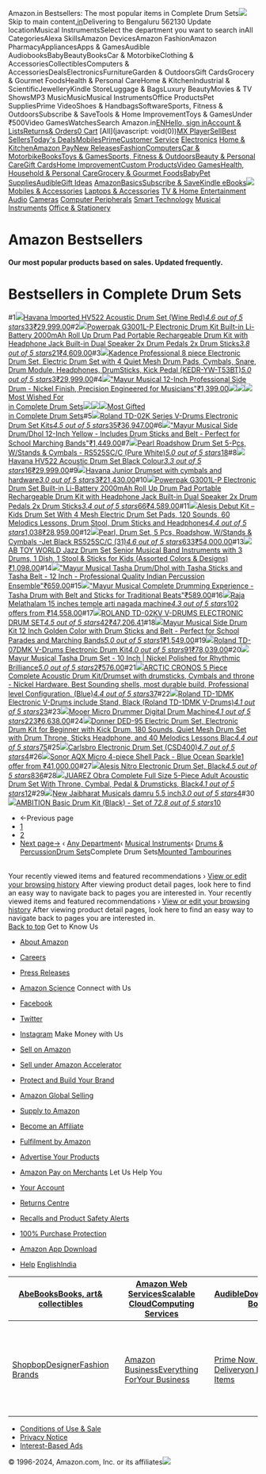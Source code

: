 Amazon.in Bestsellers: The most popular items in Complete Drum Sets![](https://m.media-amazon.com/images/G/31/gno/sprites/nav-sprite-global-1x-reorg-privacy._CB541718031_.png)Skip to main content[.in](/ref=nav_logo)Delivering to Bengaluru 562130  Update locationMusical InstrumentsSelect the department you want to search inAll CategoriesAlexa SkillsAmazon DevicesAmazon FashionAmazon PharmacyAppliancesApps & GamesAudible AudiobooksBabyBeautyBooksCar & MotorbikeClothing & AccessoriesCollectiblesComputers & AccessoriesDealsElectronicsFurnitureGarden & OutdoorsGift CardsGrocery & Gourmet FoodsHealth & Personal CareHome & KitchenIndustrial & ScientificJewelleryKindle StoreLuggage & BagsLuxury BeautyMovies & TV ShowsMP3 MusicMusicMusical InstrumentsOffice ProductsPet SuppliesPrime VideoShoes & HandbagsSoftwareSports, Fitness & OutdoorsSubscribe & SaveTools & Home ImprovementToys & GamesUnder ₹500Video GamesWatchesSearch Amazon.in[EN](/customer-preferences/edit?ie=UTF8&preferencesReturnUrl=%2Fgp%2Fbestsellers%2Fmusical-instruments%2F4654557031%2Fref%3Dzg_bs_nav_musical-instruments_3_4654352031&ref_=topnav_lang)[Hello, sign inAccount & Lists](https://www.amazon.in/ap/signin?openid.pape.max_auth_age=0&openid.return_to=https%3A%2F%2Fwww.amazon.in%2Fgp%2Fbestsellers%2Fmusical-instruments%2F4654557031%2Fref%3Dnav_ya_signin&openid.identity=http%3A%2F%2Fspecs.openid.net%2Fauth%2F2.0%2Fidentifier_select&openid.assoc_handle=inflex&openid.mode=checkid_setup&openid.claimed_id=http%3A%2F%2Fspecs.openid.net%2Fauth%2F2.0%2Fidentifier_select&openid.ns=http%3A%2F%2Fspecs.openid.net%2Fauth%2F2.0)[Returns& Orders](/gp/css/order-history?ref_=nav_orders_first)[0 Cart](/gp/cart/view.html?ref_=nav_cart) [All](javascript: void(0))[MX Player](/minitv?ref_=nav_avod_desktop_topnav)[Sell](/b/32702023031?node=32702023031&ld=AZINSOANavDesktop_T3&ref_=nav_cs_sell_T3)[Best Sellers](/gp/bestsellers/?ref_=nav_cs_bestsellers)[Today's Deals](/deals?ref_=nav_cs_gb)[Mobiles](/mobile-phones/b/?ie=UTF8&node=1389401031&ref_=nav_cs_mobiles)[Prime](/prime?ref_=nav_cs_primelink_nonmember)[Customer Service](/gp/help/customer/display.html?nodeId=200507590&ref_=nav_cs_help) [Electronics](/electronics/b/?ie=UTF8&node=976419031&ref_=nav_cs_electronics) [Home & Kitchen](/Home-Kitchen/b/?ie=UTF8&node=976442031&ref_=nav_cs_home)[Amazon Pay](/gp/sva/dashboard?ref_=nav_cs_apay)[New Releases](/gp/new-releases/?ref_=nav_cs_newreleases)[Fashion](/gp/browse.html?node=6648217031&ref_=nav_cs_fashion)[Computers](/computers-and-accessories/b/?ie=UTF8&node=976392031&ref_=nav_cs_pc)[Car & Motorbike](/Car-Motorbike-Store/b/?ie=UTF8&node=4772060031&ref_=nav_cs_automotive)[Books](/Books/b/?ie=UTF8&node=976389031&ref_=nav_cs_books)[Toys & Games](/Toys-Games/b/?ie=UTF8&node=1350380031&ref_=nav_cs_toys)[Sports, Fitness & Outdoors](/Sports/b/?ie=UTF8&node=1984443031&ref_=nav_cs_sports)[Beauty & Personal Care](/beauty/b/?ie=UTF8&node=1355016031&ref_=nav_cs_beauty)[Gift Cards](/gift-card-store/b/?ie=UTF8&node=3704982031&ref_=nav_cs_gc)[Home Improvement](/Home-Improvement/b/?ie=UTF8&node=4286640031&ref_=nav_cs_hi)[Custom Products](/Amazon-Custom/b/?ie=UTF8&node=32615889031&ref_=nav_cs_custom)[Video Games](/video-games/b/?ie=UTF8&node=976460031&ref_=nav_cs_video_games)[Health, Household & Personal Care](/health-and-personal-care/b/?ie=UTF8&node=1350384031&ref_=nav_cs_hpc)[Grocery & Gourmet Foods](/Gourmet-Specialty-Foods/b/?ie=UTF8&node=2454178031&ref_=nav_cs_grocery)[Baby](/Baby/b/?ie=UTF8&node=1571274031&ref_=nav_cs_baby)[Pet Supplies](/Pet-Supplies/b/?ie=UTF8&node=2454181031&ref_=nav_cs_pets)[Audible](/Audible-Books-and-Originals/b/?ie=UTF8&node=17941593031&ref_=nav_cs_audible)[Gift Ideas](/gcx/-/gfhz/?ref_=nav_cs_giftfinder) [AmazonBasics](/b/?node=6637738031&ref_=nav_cs_amazonbasics)[Subscribe & Save](/auto-deliveries/landing?ref_=nav_cs_sns)[Kindle eBooks](/Kindle-eBooks/b/?ie=UTF8&node=1634753031&ref_=nav_cs_kindle_books)[![](https://m.media-amazon.com/images/G/31/img18/Electronics/Megamenu/Megamenu_Electronics_top._CB485947327_.png)](/electronics/b/?ie=UTF8&node=976419031&ref_=topnav_storetab_top_elec_mega) [Mobiles & Accessories](/b/?_encoding=UTF8&node=1389401031&ref_=sv_top_elec_mega_1)  [Laptops & Accessories](/b/?_encoding=UTF8&node=976392031&ref_=sv_top_elec_mega_2)  [TV & Home Entertainment](/b/?_encoding=UTF8&node=1389375031&ref_=sv_top_elec_mega_3)  [Audio](/b/?_encoding=UTF8&node=1389335031&ref_=sv_top_elec_mega_4)  [Cameras](/b/?_encoding=UTF8&node=1388977031&ref_=sv_top_elec_mega_5)  [Computer Peripherals](/b/?_encoding=UTF8&node=1375248031&ref_=sv_top_elec_mega_6)  [Smart Technology](/b/?_encoding=UTF8&node=13773797031&ref_=sv_top_elec_mega_7)  [Musical Instruments](/b/?_encoding=UTF8&node=3677697031&ref_=sv_top_elec_mega_8)  [Office & Stationery](/b/?_encoding=UTF8&node=2454172031&ref_=sv_top_elec_mega_9) 

Amazon Bestsellers
==================

#### Our most popular products based on sales. Updated frequently.

Bestsellers in Complete Drum Sets
=================================

#1[![](https://images-eu.ssl-images-amazon.com/images/I/41NnZYXNvBL._AC_UL300_SR300,200_.jpg)](/Havana-HV522-Acoustic-WineRed-Colour/dp/B07232Z7VY/ref=zg_bs_g_4654557031_d_sccl_1/262-7801173-9112739?psc=1)[Havana Imported HV522 Acoustic Drum Set (Wine Red)](/Havana-HV522-Acoustic-WineRed-Colour/dp/B07232Z7VY/ref=zg_bs_g_4654557031_d_sccl_1/262-7801173-9112739?psc=1)[*4.6 out of 5 stars*33](/product-reviews/B07232Z7VY/ref=zg_bs_g_4654557031_d_sccl_1_cr/262-7801173-9112739)[₹29,999.00](/Havana-HV522-Acoustic-WineRed-Colour/dp/B07232Z7VY/ref=zg_bs_g_4654557031_d_sccl_1/262-7801173-9112739?psc=1)#2[![](https://images-eu.ssl-images-amazon.com/images/I/61dtpD3WbSL._AC_UL300_SR300,200_.jpg)](/Powerpak-Electronic-Drum-Li-Battery-Rechargeable/dp/B088ZXF867/ref=zg_bs_g_4654557031_d_sccl_2/262-7801173-9112739?psc=1)[Powerpak G3001L-P Electronic Drum Kit Built-in Li-Battery 2000mAh Roll Up Drum Pad Portable Rechargeable Drum Kit with Headphone Jack Built-in Dual Speaker 2x Drum Pedals 2x Drum Sticks](/Powerpak-Electronic-Drum-Li-Battery-Rechargeable/dp/B088ZXF867/ref=zg_bs_g_4654557031_d_sccl_2/262-7801173-9112739?psc=1)[*3.8 out of 5 stars*21](/product-reviews/B088ZXF867/ref=zg_bs_g_4654557031_d_sccl_2_cr/262-7801173-9112739)[₹4,609.00](/Powerpak-Electronic-Drum-Li-Battery-Rechargeable/dp/B088ZXF867/ref=zg_bs_g_4654557031_d_sccl_2/262-7801173-9112739?psc=1)#3[![](https://images-eu.ssl-images-amazon.com/images/I/41mAvQrSOeL._AC_UL300_SR300,200_.jpg)](/Kadence-Professional-Electronic-Headphones-KEDR-YW-T53BT/dp/B0DGQQNJPZ/ref=zg_bs_g_4654557031_d_sccl_3/262-7801173-9112739?psc=1)[Kadence Professional 8 piece Electronic Drum Set, Electric Drum Set with 4 Quiet Mesh Drum Pads, Cymbals, Snare, Drum Module, Headphones, DrumSticks, Kick Pedal (KEDR-YW-T53BT)](/Kadence-Professional-Electronic-Headphones-KEDR-YW-T53BT/dp/B0DGQQNJPZ/ref=zg_bs_g_4654557031_d_sccl_3/262-7801173-9112739?psc=1)[*5.0 out of 5 stars*3](/product-reviews/B0DGQQNJPZ/ref=zg_bs_g_4654557031_d_sccl_3_cr/262-7801173-9112739)[₹29,999.00](/Kadence-Professional-Electronic-Headphones-KEDR-YW-T53BT/dp/B0DGQQNJPZ/ref=zg_bs_g_4654557031_d_sccl_3/262-7801173-9112739?psc=1)#4[![](https://images-eu.ssl-images-amazon.com/images/I/71UjUxwBQIL._AC_UL300_SR300,200_.jpg)](/Mayur-Musical-12-Inch-Professional-Side/dp/B0DPBDC8CY/ref=zg_bs_g_4654557031_d_sccl_4/262-7801173-9112739?psc=1)["Mayur Musical 12-Inch Professional Side Drum - Nickel Finish, Precision Engineered for Musicians"](/Mayur-Musical-12-Inch-Professional-Side/dp/B0DPBDC8CY/ref=zg_bs_g_4654557031_d_sccl_4/262-7801173-9112739?psc=1)[₹1,399.00](/Mayur-Musical-12-Inch-Professional-Side/dp/B0DPBDC8CY/ref=zg_bs_g_4654557031_d_sccl_4/262-7801173-9112739?psc=1)[![](https://m.media-amazon.com/images/I/415xBB+-VKL.jpg)![](https://m.media-amazon.com/images/I/41ut9hOGtpL.jpg)![](https://m.media-amazon.com/images/I/41assNOyUGL.jpg)Most Wished For  
in Complete Drum Sets](/gp/most-wished-for/musical-instruments/4654557031/ref=zg_bs_tab_t_musical-instruments_mw)[![](https://m.media-amazon.com/images/I/41srJ7civBL.jpg)![](https://m.media-amazon.com/images/I/415FgkOesFL.jpg)![](https://m.media-amazon.com/images/I/415xBB+-VKL.jpg)Most Gifted  
in Complete Drum Sets](/gp/most-gifted/musical-instruments/4654557031/ref=zg_bs_tab_t_musical-instruments_mg)#5[![](https://images-eu.ssl-images-amazon.com/images/I/61y5GzVTLzL._AC_UL300_SR300,200_.jpg)](/Roland-TD-02K-V-Drums-Electronic-Drum/dp/B0BQFLL6RM/ref=zg_bs_g_4654557031_d_sccl_5/262-7801173-9112739?psc=1)[Roland TD-02K Series V-Drums Electronic Drum Set Kits](/Roland-TD-02K-V-Drums-Electronic-Drum/dp/B0BQFLL6RM/ref=zg_bs_g_4654557031_d_sccl_5/262-7801173-9112739?psc=1)[*4.5 out of 5 stars*35](/product-reviews/B0BQFLL6RM/ref=zg_bs_g_4654557031_d_sccl_5_cr/262-7801173-9112739)[₹36,947.00](/Roland-TD-02K-V-Drums-Electronic-Drum/dp/B0BQFLL6RM/ref=zg_bs_g_4654557031_d_sccl_5/262-7801173-9112739?psc=1)#6[![](https://images-eu.ssl-images-amazon.com/images/I/81lVTmsb29L._AC_UL300_SR300,200_.jpg)](/Mayur-Musical-Side-12-Inch-Yellow/dp/B0D74RZBJH/ref=zg_bs_g_4654557031_d_sccl_6/262-7801173-9112739?psc=1)["Mayur Musical Side Drum/Dhol 12-Inch Yellow - Includes Drum Sticks and Belt - Perfect for School Marching Bands"](/Mayur-Musical-Side-12-Inch-Yellow/dp/B0D74RZBJH/ref=zg_bs_g_4654557031_d_sccl_6/262-7801173-9112739?psc=1)[₹1,449.00](/Mayur-Musical-Side-12-Inch-Yellow/dp/B0D74RZBJH/ref=zg_bs_g_4654557031_d_sccl_6/262-7801173-9112739?psc=1)#7[![](https://images-eu.ssl-images-amazon.com/images/I/71K9gZOxIhL._AC_UL300_SR300,200_.jpg)](/Pearl-Roadshow-5-Pcs-Stands-Cymbals/dp/B0B4GHXCQK/ref=zg_bs_g_4654557031_d_sccl_7/262-7801173-9112739?psc=1)[Pearl Roadshow Drum Set 5-Pcs, W/Stands & Cymbals - RS525SC/C (Pure White)](/Pearl-Roadshow-5-Pcs-Stands-Cymbals/dp/B0B4GHXCQK/ref=zg_bs_g_4654557031_d_sccl_7/262-7801173-9112739?psc=1)[*5.0 out of 5 stars*18](/product-reviews/B0B4GHXCQK/ref=zg_bs_g_4654557031_d_sccl_7_cr/262-7801173-9112739)#8[![](https://images-eu.ssl-images-amazon.com/images/I/41assNOyUGL._AC_UL300_SR300,200_.jpg)](/Havana-HV522-Acoustic-Black-Colour/dp/B071F7J2H4/ref=zg_bs_g_4654557031_d_sccl_8/262-7801173-9112739?psc=1)[Havana HV522 Acoustic Drum Set Black Colour](/Havana-HV522-Acoustic-Black-Colour/dp/B071F7J2H4/ref=zg_bs_g_4654557031_d_sccl_8/262-7801173-9112739?psc=1)[*3.3 out of 5 stars*16](/product-reviews/B071F7J2H4/ref=zg_bs_g_4654557031_d_sccl_8_cr/262-7801173-9112739)[₹29,999.00](/Havana-HV522-Acoustic-Black-Colour/dp/B071F7J2H4/ref=zg_bs_g_4654557031_d_sccl_8/262-7801173-9112739?psc=1)#9[![](https://images-eu.ssl-images-amazon.com/images/I/713TeubnXkL._AC_UL300_SR300,200_.jpg)](/Havana-Drumset-cymbals-hardware-ChennaiMusicals/dp/B07WZTXQM7/ref=zg_bs_g_4654557031_d_sccl_9/262-7801173-9112739?psc=1)[Havana Junior Drumset with cymbals and hardware](/Havana-Drumset-cymbals-hardware-ChennaiMusicals/dp/B07WZTXQM7/ref=zg_bs_g_4654557031_d_sccl_9/262-7801173-9112739?psc=1)[*3.0 out of 5 stars*3](/product-reviews/B07WZTXQM7/ref=zg_bs_g_4654557031_d_sccl_9_cr/262-7801173-9112739)[₹21,430.00](/Havana-Drumset-cymbals-hardware-ChennaiMusicals/dp/B07WZTXQM7/ref=zg_bs_g_4654557031_d_sccl_9/262-7801173-9112739?psc=1)#10[![](https://images-eu.ssl-images-amazon.com/images/I/41srJ7civBL._AC_UL300_SR300,200_.jpg)](/Powerpak-Electronic-Drum-Li-Battery-Rechargeable/dp/B08B3Y2VZQ/ref=zg_bs_g_4654557031_d_sccl_10/262-7801173-9112739?psc=1)[Powerpak G3001L-P Electronic Drum Set Built-in Li-Battery 2000mAh Roll Up Drum Pad Portable Rechargeable Drum Kit with Headphone Jack Built-in Dual Speaker 2x Drum Pedals 2x Drum Sticks](/Powerpak-Electronic-Drum-Li-Battery-Rechargeable/dp/B08B3Y2VZQ/ref=zg_bs_g_4654557031_d_sccl_10/262-7801173-9112739?psc=1)[*3.4 out of 5 stars*66](/product-reviews/B08B3Y2VZQ/ref=zg_bs_g_4654557031_d_sccl_10_cr/262-7801173-9112739)[₹4,589.00](/Powerpak-Electronic-Drum-Li-Battery-Rechargeable/dp/B08B3Y2VZQ/ref=zg_bs_g_4654557031_d_sccl_10/262-7801173-9112739?psc=1)#11[![](https://images-eu.ssl-images-amazon.com/images/I/71PdDY1Z03L._AC_UL300_SR300,200_.jpg)](/Alesis-Debut-Kit-Electric-Headphones/dp/B08MFQKTB8/ref=zg_bs_g_4654557031_d_sccl_11/262-7801173-9112739?psc=1)[Alesis Debut Kit – Kids Drum Set With 4 Mesh Electric Drum Set Pads, 120 Sounds, 60 Melodics Lessons, Drum Stool, Drum Sticks and Headphones](/Alesis-Debut-Kit-Electric-Headphones/dp/B08MFQKTB8/ref=zg_bs_g_4654557031_d_sccl_11/262-7801173-9112739?psc=1)[*4.4 out of 5 stars*1,038](/product-reviews/B08MFQKTB8/ref=zg_bs_g_4654557031_d_sccl_11_cr/262-7801173-9112739)[₹28,959.00](/Alesis-Debut-Kit-Electric-Headphones/dp/B08MFQKTB8/ref=zg_bs_g_4654557031_d_sccl_11/262-7801173-9112739?psc=1)#12[![](https://images-eu.ssl-images-amazon.com/images/I/71QSwh6GHkL._AC_UL300_SR300,200_.jpg)](/Pearl-RS525SCC31-Roadshow-5-Piece-Black/dp/B00NJVS5H2/ref=zg_bs_g_4654557031_d_sccl_12/262-7801173-9112739?psc=1)[Pearl, Drum Set, 5 Pcs, Roadshow, W/Stands & Cymbals -Jet Black RS525SC/C (31)](/Pearl-RS525SCC31-Roadshow-5-Piece-Black/dp/B00NJVS5H2/ref=zg_bs_g_4654557031_d_sccl_12/262-7801173-9112739?psc=1)[*4.6 out of 5 stars*633](/product-reviews/B00NJVS5H2/ref=zg_bs_g_4654557031_d_sccl_12_cr/262-7801173-9112739)[₹54,000.00](/Pearl-RS525SCC31-Roadshow-5-Piece-Black/dp/B00NJVS5H2/ref=zg_bs_g_4654557031_d_sccl_12/262-7801173-9112739?psc=1)#13[![](https://images-eu.ssl-images-amazon.com/images/I/71ZV9je7S1L._AC_UL300_SR300,200_.jpg)](/AB-TOY-WORLD-Instruments-Assorted/dp/B0D3DQQRSP/ref=zg_bs_g_4654557031_d_sccl_13/262-7801173-9112739?psc=1)[AB TOY WORLD Jazz Drum Set Senior Musical Band Instruments with 3 Drums, 1 Dish, 1 Stool & Sticks for Kids (Assorted Colors & Designs)](/AB-TOY-WORLD-Instruments-Assorted/dp/B0D3DQQRSP/ref=zg_bs_g_4654557031_d_sccl_13/262-7801173-9112739?psc=1)[₹1,098.00](/AB-TOY-WORLD-Instruments-Assorted/dp/B0D3DQQRSP/ref=zg_bs_g_4654557031_d_sccl_13/262-7801173-9112739?psc=1)#14[![](https://images-eu.ssl-images-amazon.com/images/I/61QBUlqwwTL._AC_UL300_SR300,200_.jpg)](/Mayur-Musical-Tasha-Drum-Sticks/dp/B0CLPB7XBJ/ref=zg_bs_g_4654557031_d_sccl_14/262-7801173-9112739?psc=1)["Mayur Musical Tasha Drum/Dhol with Tasha Sticks and Tasha Belt - 12 Inch - Professional Quality Indian Percussion Ensemble"](/Mayur-Musical-Tasha-Drum-Sticks/dp/B0CLPB7XBJ/ref=zg_bs_g_4654557031_d_sccl_14/262-7801173-9112739?psc=1)[₹659.00](/Mayur-Musical-Tasha-Drum-Sticks/dp/B0CLPB7XBJ/ref=zg_bs_g_4654557031_d_sccl_14/262-7801173-9112739?psc=1)#15[![](https://images-eu.ssl-images-amazon.com/images/I/61SWRN6N2AL._AC_UL300_SR300,200_.jpg)](/Mayur-Musical-Complete-Drumming-Experience/dp/B0CNFCHTQC/ref=zg_bs_g_4654557031_d_sccl_15/262-7801173-9112739?psc=1)["Mayur Musical Complete Drumming Experience - Tasha Drum with Belt and Sticks for Traditional Beats"](/Mayur-Musical-Complete-Drumming-Experience/dp/B0CNFCHTQC/ref=zg_bs_g_4654557031_d_sccl_15/262-7801173-9112739?psc=1)[₹589.00](/Mayur-Musical-Complete-Drumming-Experience/dp/B0CNFCHTQC/ref=zg_bs_g_4654557031_d_sccl_15/262-7801173-9112739?psc=1)#16[![](https://images-eu.ssl-images-amazon.com/images/I/31JYutcoMAL._AC_UL300_SR300,200_.jpg)](/Raja-MelaThalam-15/dp/B07PDMRNJ7/ref=zg_bs_g_4654557031_d_sccl_16/262-7801173-9112739?psc=1)[Raja Melathalam 15 inches temple arti nagada machine](/Raja-MelaThalam-15/dp/B07PDMRNJ7/ref=zg_bs_g_4654557031_d_sccl_16/262-7801173-9112739?psc=1)[*4.3 out of 5 stars*10](/product-reviews/B07PDMRNJ7/ref=zg_bs_g_4654557031_d_sccl_16_cr/262-7801173-9112739)[2 offers from ₹14,558.00](/Raja-MelaThalam-15/dp/B07PDMRNJ7/ref=zg_bs_g_4654557031_d_sccl_16/262-7801173-9112739?psc=1)#17[![](https://images-eu.ssl-images-amazon.com/images/I/61y5GzVTLzL._AC_UL300_SR300,200_.jpg)](/ROLAND-TD-02KV-V-DRUMS-ELECTRONIC-DRUM/dp/B0BQFK6ZFB/ref=zg_bs_g_4654557031_d_sccl_17/262-7801173-9112739?psc=1)[ROLAND TD-02KV V-DRUMS ELECTRONIC DRUM SET](/ROLAND-TD-02KV-V-DRUMS-ELECTRONIC-DRUM/dp/B0BQFK6ZFB/ref=zg_bs_g_4654557031_d_sccl_17/262-7801173-9112739?psc=1)[*4.5 out of 5 stars*42](/product-reviews/B0BQFK6ZFB/ref=zg_bs_g_4654557031_d_sccl_17_cr/262-7801173-9112739)[₹47,206.41](/ROLAND-TD-02KV-V-DRUMS-ELECTRONIC-DRUM/dp/B0BQFK6ZFB/ref=zg_bs_g_4654557031_d_sccl_17/262-7801173-9112739?psc=1)#18[![](https://images-eu.ssl-images-amazon.com/images/I/710qQmLIw4L._AC_UL300_SR300,200_.jpg)](/Mayur-Musical-Golden-Color-Sticks/dp/B0D6RXWLDR/ref=zg_bs_g_4654557031_d_sccl_18/262-7801173-9112739?psc=1)[Mayur Musical Side Drum Kit 12 Inch Golden Color with Drum Sticks and Belt - Perfect for School Parades and Marching Bands](/Mayur-Musical-Golden-Color-Sticks/dp/B0D6RXWLDR/ref=zg_bs_g_4654557031_d_sccl_18/262-7801173-9112739?psc=1)[*5.0 out of 5 stars*1](/product-reviews/B0D6RXWLDR/ref=zg_bs_g_4654557031_d_sccl_18_cr/262-7801173-9112739)[₹1,549.00](/Mayur-Musical-Golden-Color-Sticks/dp/B0D6RXWLDR/ref=zg_bs_g_4654557031_d_sccl_18/262-7801173-9112739?psc=1)#19[![](https://images-eu.ssl-images-amazon.com/images/I/61jn0DAuH7L._AC_UL300_SR300,200_.jpg)](/Roland-TD-07DMK-V-Drums-Electronic-Drum/dp/B099P1DB5N/ref=zg_bs_g_4654557031_d_sccl_19/262-7801173-9112739?psc=1)[Roland TD-07DMK V-Drums Electronic Drum Kit](/Roland-TD-07DMK-V-Drums-Electronic-Drum/dp/B099P1DB5N/ref=zg_bs_g_4654557031_d_sccl_19/262-7801173-9112739?psc=1)[*4.0 out of 5 stars*91](/product-reviews/B099P1DB5N/ref=zg_bs_g_4654557031_d_sccl_19_cr/262-7801173-9112739)[₹78,039.00](/Roland-TD-07DMK-V-Drums-Electronic-Drum/dp/B099P1DB5N/ref=zg_bs_g_4654557031_d_sccl_19/262-7801173-9112739?psc=1)#20[![](https://images-eu.ssl-images-amazon.com/images/I/71uHVtVQ6CL._AC_UL300_SR300,200_.jpg)](/Mayur-Musical-Tasha-Drum-Set/dp/B0CNF7J7QL/ref=zg_bs_g_4654557031_d_sccl_20/262-7801173-9112739?psc=1)[Mayur Musical Tasha Drum Set - 10 Inch | Nickel Polished for Rhythmic Brilliance](/Mayur-Musical-Tasha-Drum-Set/dp/B0CNF7J7QL/ref=zg_bs_g_4654557031_d_sccl_20/262-7801173-9112739?psc=1)[*5.0 out of 5 stars*2](/product-reviews/B0CNF7J7QL/ref=zg_bs_g_4654557031_d_sccl_20_cr/262-7801173-9112739)[₹576.00](/Mayur-Musical-Tasha-Drum-Set/dp/B0CNF7J7QL/ref=zg_bs_g_4654557031_d_sccl_20/262-7801173-9112739?psc=1)#21[![](https://images-eu.ssl-images-amazon.com/images/I/81eREJzfAhL._AC_UL300_SR300,200_.jpg)](/ARCTIC-Complete-Acoustic-Drumset-drumsticks/dp/B08DY5R4FV/ref=zg_bs_g_4654557031_d_sccl_21/262-7801173-9112739?psc=1)[ARCTIC CRONOS 5 Piece Complete Acoustic Drum Kit/Drumset with drumsticks, Cymbals and throne - Nickel Hardware. Best Sounding shells, most durable build, Professional level Configuration. (Blue)](/ARCTIC-Complete-Acoustic-Drumset-drumsticks/dp/B08DY5R4FV/ref=zg_bs_g_4654557031_d_sccl_21/262-7801173-9112739?psc=1)[*4.4 out of 5 stars*37](/product-reviews/B08DY5R4FV/ref=zg_bs_g_4654557031_d_sccl_21_cr/262-7801173-9112739)#22[![](https://images-eu.ssl-images-amazon.com/images/I/51JJ4y6SQlL._AC_UL300_SR300,200_.jpg)](/Roland-TD-1DMK-Electronic-V-Drums-include/dp/B07JZNWVRJ/ref=zg_bs_g_4654557031_d_sccl_22/262-7801173-9112739?psc=1)[Roland TD-1DMK Electronic V-Drums include Stand, Black (Roland TD-1DMK V-Drums)](/Roland-TD-1DMK-Electronic-V-Drums-include/dp/B07JZNWVRJ/ref=zg_bs_g_4654557031_d_sccl_22/262-7801173-9112739?psc=1)[*4.1 out of 5 stars*23](/product-reviews/B07JZNWVRJ/ref=zg_bs_g_4654557031_d_sccl_22_cr/262-7801173-9112739)#23[![](https://images-eu.ssl-images-amazon.com/images/I/61HJ0sKTHLL._AC_UL300_SR300,200_.jpg)](/Mooer-Audio-Drummer-Digital-Machine/dp/B01NCONBBF/ref=zg_bs_g_4654557031_d_sccl_23/262-7801173-9112739?psc=1)[Mooer Micro Drummer Digital Drum Machine](/Mooer-Audio-Drummer-Digital-Machine/dp/B01NCONBBF/ref=zg_bs_g_4654557031_d_sccl_23/262-7801173-9112739?psc=1)[*4.1 out of 5 stars*223](/product-reviews/B01NCONBBF/ref=zg_bs_g_4654557031_d_sccl_23_cr/262-7801173-9112739)[₹6,638.00](/Mooer-Audio-Drummer-Digital-Machine/dp/B01NCONBBF/ref=zg_bs_g_4654557031_d_sccl_23/262-7801173-9112739?psc=1)#24[![](https://images-eu.ssl-images-amazon.com/images/I/71eLyQ-eN+L._AC_UL300_SR300,200_.jpg)](/Donner-DED-95-Electric-Electronic-Headphone/dp/B0BCNMTWCG/ref=zg_bs_g_4654557031_d_sccl_24/262-7801173-9112739?psc=1)[Donner DED-95 Electric Drum Set, Electronic Drum Kit for Beginner with Kick Drum, 180 Sounds, Quiet Mesh Drum Set with Drum Throne, Sticks Headphone, and 40 Melodics Lessons Blac](/Donner-DED-95-Electric-Electronic-Headphone/dp/B0BCNMTWCG/ref=zg_bs_g_4654557031_d_sccl_24/262-7801173-9112739?psc=1)[*4.4 out of 5 stars*75](/product-reviews/B0BCNMTWCG/ref=zg_bs_g_4654557031_d_sccl_24_cr/262-7801173-9112739)#25[![](https://images-eu.ssl-images-amazon.com/images/I/71RNbFcHksL._AC_UL300_SR300,200_.jpg)](/Carlsbro-Electronic-Drum-Set-CSD400/dp/B07K4CSVDQ/ref=zg_bs_g_4654557031_d_sccl_25/262-7801173-9112739?psc=1)[Carlsbro Electronic Drum Set (CSD400)](/Carlsbro-Electronic-Drum-Set-CSD400/dp/B07K4CSVDQ/ref=zg_bs_g_4654557031_d_sccl_25/262-7801173-9112739?psc=1)[*4.7 out of 5 stars*4](/product-reviews/B07K4CSVDQ/ref=zg_bs_g_4654557031_d_sccl_25_cr/262-7801173-9112739)#26[![](https://images-eu.ssl-images-amazon.com/images/I/71jA+Tvq3sL._AC_UL300_SR300,200_.jpg)](/Sonor-AQX-MICROWMBOS-Shell-Pack/dp/B08RW8VJ4P/ref=zg_bs_g_4654557031_d_sccl_26/262-7801173-9112739?psc=1)[Sonor AQX Micro 4-piece Shell Pack - Blue Ocean Sparkle](/Sonor-AQX-MICROWMBOS-Shell-Pack/dp/B08RW8VJ4P/ref=zg_bs_g_4654557031_d_sccl_26/262-7801173-9112739?psc=1)[1 offer from ₹41,000.00](/Sonor-AQX-MICROWMBOS-Shell-Pack/dp/B08RW8VJ4P/ref=zg_bs_g_4654557031_d_sccl_26/262-7801173-9112739?psc=1)#27[![](https://images-eu.ssl-images-amazon.com/images/I/61FMKHtM45L._AC_UL300_SR300,200_.jpg)](/Alesis-Nitro-Electronic-Drum-Black/dp/B0187KO8X4/ref=zg_bs_g_4654557031_d_sccl_27/262-7801173-9112739?psc=1)[Alesis Nitro Electronic Drum Set, Black](/Alesis-Nitro-Electronic-Drum-Black/dp/B0187KO8X4/ref=zg_bs_g_4654557031_d_sccl_27/262-7801173-9112739?psc=1)[*4.5 out of 5 stars*836](/product-reviews/B0187KO8X4/ref=zg_bs_g_4654557031_d_sccl_27_cr/262-7801173-9112739)#28[![](https://images-eu.ssl-images-amazon.com/images/I/71usv6FMO7L._AC_UL300_SR300,200_.jpg)](/JUAREZ-Complete-5-Piece-Acoustic-Drumsticks/dp/B08D4R9MZL/ref=zg_bs_g_4654557031_d_sccl_28/262-7801173-9112739?psc=1)[JUAREZ Obra Complete Full Size 5-Piece Adult Acoustic Drum Set With Throne, Cymbal, Pedal & Drumsticks, Black](/JUAREZ-Complete-5-Piece-Acoustic-Drumsticks/dp/B08D4R9MZL/ref=zg_bs_g_4654557031_d_sccl_28/262-7801173-9112739?psc=1)[*4.1 out of 5 stars*12](/product-reviews/B08D4R9MZL/ref=zg_bs_g_4654557031_d_sccl_28_cr/262-7801173-9112739)#29[![](https://images-eu.ssl-images-amazon.com/images/I/81EjozLR9nL._AC_UL300_SR300,200_.jpg)](/New-Jaibharat-Musicals-damru-inch/dp/B081SWGJ8B/ref=zg_bs_g_4654557031_d_sccl_29/262-7801173-9112739?psc=1)[New Jaibharat Musicals damru 5.5 inch](/New-Jaibharat-Musicals-damru-inch/dp/B081SWGJ8B/ref=zg_bs_g_4654557031_d_sccl_29/262-7801173-9112739?psc=1)[*3.0 out of 5 stars*4](/product-reviews/B081SWGJ8B/ref=zg_bs_g_4654557031_d_sccl_29_cr/262-7801173-9112739)#30[![](https://images-eu.ssl-images-amazon.com/images/I/41ut9hOGtpL._AC_UL300_SR300,200_.jpg)](/AMBITION-Basic-Drum-Kit-Black/dp/B078WN62BL/ref=zg_bs_g_4654557031_d_sccl_30/262-7801173-9112739?psc=1)[AMBITION Basic Drum Kit (Black) - Set of 7](/AMBITION-Basic-Drum-Kit-Black/dp/B078WN62BL/ref=zg_bs_g_4654557031_d_sccl_30/262-7801173-9112739?psc=1)[*2.8 out of 5 stars*10](/product-reviews/B078WN62BL/ref=zg_bs_g_4654557031_d_sccl_30_cr/262-7801173-9112739)

* ←Previous page
* [1](/gp/bestsellers/musical-instruments/4654557031/ref=zg_bs_pg_1_musical-instruments?ie=UTF8&pg=1)
* [2](/gp/bestsellers/musical-instruments/4654557031/ref=zg_bs_pg_2_musical-instruments?ie=UTF8&pg=2)
* [Next page→](/gp/bestsellers/musical-instruments/4654557031/ref=zg_bs_pg_2_musical-instruments?ie=UTF8&pg=2)
‹ [Any Department](/gp/bestsellers/ref=zg_bs_unv_musical-instruments_0_4654557031_5)‹ [Musical Instruments](/gp/bestsellers/musical-instruments/ref=zg_bs_unv_musical-instruments_1_4654557031_4)‹ [Drums & Percussion](/gp/bestsellers/musical-instruments/4654317031/ref=zg_bs_unv_musical-instruments_2_4654557031_3)[Drum Sets](/gp/bestsellers/musical-instruments/4654352031/ref=zg_bs_unv_musical-instruments_3_4654557031_2)Complete Drum Sets[Mounted Tambourines](/gp/bestsellers/musical-instruments/51346615031/ref=zg_bs_nav_musical-instruments_3_4654557031)  

|  |
| --- |

 Your recently viewed items and featured recommendations  ›  [View or edit your browsing history](/gp/history)  After viewing product detail pages, look here to find an easy way to navigate back to pages you are interested in.  Your recently viewed items and featured recommendations  ›  [View or edit your browsing history](/gp/history)  After viewing product detail pages, look here to find an easy way to navigate back to pages you are interested in.   
 [Back to top](javascript:void(0)) Get to Know Us

* [About Amazon](https://www.aboutamazon.in/?utm_source=gateway&utm_medium=footer)
* [Careers](https://amazon.jobs)
* [Press Releases](https://press.aboutamazon.in/?utm_source=gateway&utm_medium=footer)
* [Amazon Science](https://www.amazon.science)
Connect with Us

* [Facebook](https://www.amazon.in/gp/redirect.html/ref=footer_fb?location=http://www.facebook.com/AmazonIN&token=2075D5EAC7BB214089728E2183FD391706D41E94&6)
* [Twitter](https://www.amazon.in/gp/redirect.html/ref=footer_twitter?location=http://twitter.com/AmazonIN&token=A309DFBFCB1E37A808FF531934855DC817F130B6&6)
* [Instagram](https://www.amazon.in/gp/redirect.html?location=https://www.instagram.com/amazondotin&token=264882C912E9D005CB1D9B61F12E125D5DF9BFC7&source=standards)
Make Money with Us

* [Sell on Amazon](/b/?node=2838698031&ld=AZINSOANavDesktopFooter_C&ref_=nav_footer_sell_C)
* [Sell under Amazon Accelerator](https://accelerator.amazon.in/?ref_=map_1_b2b_GW_FT)
* [Protect and Build Your Brand](https://brandservices.amazon.in/?ref=AOINABRLGNRFOOT&ld=AOINABRLGNRFOOT)
* [Amazon Global Selling](https://sell.amazon.in/grow-your-business/amazon-global-selling.html?ld=AZIN_Footer_V1&ref=AZIN_Footer_V1)
* [Supply to Amazon](https://supply.amazon.com/?ref_=footer_sta&lang=en-IN)
* [Become an Affiliate](https://affiliate-program.amazon.in/?utm_campaign=assocshowcase&utm_medium=footer&utm_source=GW&ref_=footer_assoc)
* [Fulfilment by Amazon](https://services.amazon.in/services/fulfilment-by-amazon/benefits.html/ref=az_footer_fba?ld=AWRGINFBAfooter)
* [Advertise Your Products](https://advertising.amazon.in/?ref=Amz.in)
* [Amazon Pay on Merchants](https://www.amazonpay.in/merchant)
Let Us Help You

* [Your Account](/gp/css/homepage.html?ref_=footer_ya)
* [Returns Centre](/gp/css/returns/homepage.html?ref_=footer_hy_f_4)
* [Recalls and Product Safety Alerts](https://www.amazon.in/your-product-safety-alerts?ref_=footer_bsx_ypsa)
* [100% Purchase Protection](/gp/help/customer/display.html?nodeId=201083470&ref_=footer_swc)
* [Amazon App Download](/gp/browse.html?node=6967393031&ref_=footer_mobapp)
* [Help](/gp/help/customer/display.html?nodeId=200507590&ref_=footer_gw_m_b_he)
[English](/customer-preferences/edit?ie=UTF8&preferencesReturnUrl=%2Fgp%2Fbestsellers%2Fmusical-instruments%2F4654557031%2Fref%3Dzg_bs_nav_musical-instruments_3_4654352031&ref_=footer_lang)[India](/customer-preferences/country?ie=UTF8&preferencesReturnUrl=%2Fgp%2Fbestsellers%2Fmusical-instruments%2F4654557031%2Fref%3Dzg_bs_nav_musical-instruments_3_4654352031&ref_=footer_icp_cp)

| [AbeBooksBooks, art& collectibles](https://www.abebooks.com/) |  | [Amazon Web ServicesScalable CloudComputing Services](https://aws.amazon.com/what-is-cloud-computing/?sc_channel=EL&sc_campaign=IN_amazonfooter) |  | [AudibleDownloadAudio Books](https://www.audible.in/) |  | [IMDbMovies, TV& Celebrities](https://www.imdb.com/) |
| --- | --- | --- | --- | --- | --- | --- |
|  |
| [ShopbopDesignerFashion Brands](https://www.shopbop.com/) |  | [Amazon BusinessEverything ForYour Business](/business?ref=footer_aingw) |  | [Prime Now 2-Hour Deliveryon Everyday Items](/now?ref=footer_amznow) |  | [Amazon Prime Music100 million songs, ad-freeOver 15 million podcast episodes](/music/prime?ref=footer_apm) |

* [Conditions of Use & Sale](/gp/help/customer/display.html?nodeId=200545940&ref_=footer_cou)
* [Privacy Notice](/gp/help/customer/display.html?nodeId=200534380&ref_=footer_privacy)
* [Interest-Based Ads](/gp/help/customer/display.html?nodeId=202075050&ref_=footer_iba)

© 1996-2024, Amazon.com, Inc. or its affiliates![](//fls-eu.amazon.in/1/batch/1/OP/A21TJRUUN4KGV:262-7801173-9112739:Z52ZP11SJS3KKJX4RTPT$uedata=s:%2Frd%2Fuedata%3Fnoscript%26id%3DZ52ZP11SJS3KKJX4RTPT:0)